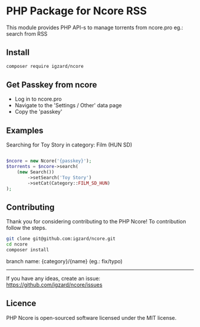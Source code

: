 # PHP Package for Ncore RSS

This module provides PHP API-s to manage torrents from ncore.pro eg.: search from RSS

## Install

```bash
composer require igzard/ncore
```

## Get Passkey from ncore
- Log in to ncore.pro
- Navigate to the 'Settings / Other' data page
- Copy the 'passkey'

## Examples

Searching for Toy Story in category: Film (HUN SD)

```php

$ncore = new Ncore('{passkey}');
$torrents = $ncore->search(
    (new Search())
        ->setSearch('Toy Story')
        ->setCat(Category::FILM_SD_HUN)
);
```

## Contributing

Thank you for considering contributing to the PHP Ncore! To contribution follow the steps.

```bash
git clone git@github.com:igzard/ncore.git
cd ncore
composer install
```

branch name: {category}/{name} (eg.: fix/typo)

---------------------

If you have any ideas, create an issue: https://github.com/igzard/ncore/issues 

## Licence

PHP Ncore is open-sourced software licensed under the MIT license.

